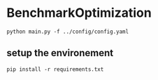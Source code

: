 # BenchmarkOptimization

```shell
python main.py -f ../config/config.yaml
```

## setup the environement

```shell
pip install -r requirements.txt
```